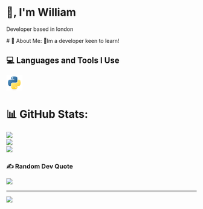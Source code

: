 <h1>👋, I'm William</h1>
<p>Developer based in london</p>
# 💫 About Me:
💫Im a developer keen to learn!

<h2>💻 Languages and Tools I Use</h2>
<p><a target="_blank" href="https://raw.githubusercontent.com/devicons/devicon/master/icons/python/python-original.svg" style="display: inline-block;"><img src="https://raw.githubusercontent.com/devicons/devicon/master/icons/python/python-original.svg" alt="python" width="42" height="42" /></a></p>


# 📊 GitHub Stats:
![](https://github-readme-stats.vercel.app/api?username=Ninja-za&theme=discord_old_blurple&hide_border=false&include_all_commits=true&count_private=false)<br/>
![](https://github-readme-streak-stats.herokuapp.com/?user=Ninja-za&theme=discord_old_blurple&hide_border=false)<br/>
![](https://github-readme-stats.vercel.app/api/top-langs/?username=Ninja-za&theme=discord_old_blurple&hide_border=false&include_all_commits=true&count_private=false&layout=compact)

### ✍️ Random Dev Quote
![](https://quotes-github-readme.vercel.app/api?type=horizontal&theme=dark)

---
[![](https://visitcount.itsvg.in/api?id=Ninja-za&icon=5&color=0)](https://visitcount.itsvg.in)

<!-- Proudly created with GPRM ( https://gprm.itsvg.in ) -->
